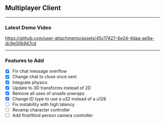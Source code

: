## Multiplayer Client
___
### Latest Demo Video


https://github.com/user-attachments/assets/45c17427-6e24-4daa-ae9a-dc9e00b947cd



___
### Features to Add
- [x] Fix chat message overflow
- [x] Change chat to close once sent
- [x] Integrate physics
- [x] Update to 3D transforms instead of 2D
- [x] Remove all uses of unsafe unwraps
- [x] Change ID type to use a u32 instead of a u128
- [ ] Fix instability with high latency
- [ ] Revamp character controller
- [ ] Add first/third person camera controller
